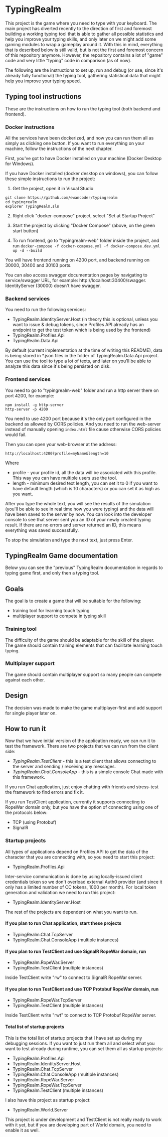 # TypingRealm

This project is the game where you need to type with your keyboard. The main
project has diverted recently to the direction of first and foremost building a
working typing tool that is able to gather all possible statistics and help you
improve your typing skills, and only later on we might add some gaming modules
to wrap a gameplay around it. With this in mind, everything that is described
below is still valid, but is not the first and foremost concern of this
repository anymore. However, the repository contains a lot of "game" code and
very little "typing" code in comparison (as of now).

The following are the instructions to set up, run and debug (or use, since
it's already fully functional) the typing tool, gathering statistical data that
might help you improve your typing speed.

## Typing tool instructions

These are the instructions on how to run the typing tool (both backend and
frontend).

### Docker instructions

All the services have been dockerized, and now you can run them all as simply
as clicking one button. If you want to run everything on your machine, follow
the instructions of the next chapter.

First, you've got to have Docker installed on your machine (Docker Desktop for
Windows).

If you have Docker installed (docker desktop on windows), you can follow these
simple instructions to run the project:

1. Get the project, open it in Visual Studio

```
git clone https://github.com/ewancoder/typingrealm
cd typingrealm
explorer TypingRealm.sln
```

2. Right click "docker-compose" project, select "Set at Startup Project"

3. Start the project by clicking "Docker Compose" (above, on the green start
button)

4. To run frontend, go to "typingrealm-web" folder inside the project, and run
`docker-compose -f docker-compose.yml -f docker-compose.dev.yml up -d --build`

You will have frontend running on 4200 port, and backend running on 30000,
30400 and 30103 ports.

You can also access swagger documentation pages by navigating to
service/swagger URL, for example: http://localhost:30400/swagger.
IdentityServer (30000) doesn't have swagger.

### Backend services

You need to run the following services:

- TypingRealm.IdentityServer.Host (in theory this is optional, unless you want
to issue & debug tokens, since Profiles API already has an endpoint to get the
test token which is being used by the frontend)
- TypingRealm.Profiles.Api
- TypingRealm.Data.Api

By default (current implementation at the time of writing this README), data is
being stored in *.json files in the folder of TypingRealm.Data.Api project. You
can use the tool to type a lot of texts, and later on you'll be able to analyze
this data since it's being persisted on disk.

### Frontend services

You need to go to "typingrealm-web" folder and run a http server there on port
4200, for example:

```
npm install -g http-server
http-server -p 4200
```

You need to use 4200 port because it's the only port configured in the backend
as allowed by CORS policies. And you need to run the web-server instead of
manually opening `index.html` file cause otherwise CORS policies would fail.

Then you can open your web-browser at the address:

`http://localhost:4200?profile=myName&length=10`

Where
- profile - your profile id, all the data will be associated with this profile.
This way you can have multiple users use the tool.
- length - minimum desired text length, you can set it to 0 if you want to have
default length (which is 10 characters) or you can set it as high as you want.

After you type the whole text, you will see the results of the simulation
(you'll be able to see in real time how you were typing) and the data will have
been saved to the server by now. You can look into the developer console to see
that server sent you an ID of your newly created typing result. If there are no
errors and server returned an ID, this means everything was saved successfully.

To stop the simulation and type the next text, just press Enter.

## TypingRealm Game documentation

Below you can see the "previous" TypingRealm documentation in regards to typing
game first, and only then a typing tool.

## Goals

The goal is to create a game that will be suitable for the following:

- training tool for learning touch typing
- multiplayer support to compete in typing skill

### Training tool

The difficulty of the game should be adaptable for the skill of the player. The
game should contain training elements that can facilitate learning touch typing.

### Multiplayer support

The game should contain multiplayer support so many people can compete against
each other.

## Design

The decision was made to make the game multiplayer-first and add support for
single player later on.

## How to run it

Now that we have initial version of the application ready, we can run it to
test the framework. There are two projects that we can run from the client
side:

- *TypingRealm.TestClient* - this is a test client that allows connecting to
the server and sending / receiving any messages.
- *TypingRealm.Chat.ConsoleApp* - this is a simple console Chat made with this
framework.

If you run Chat application, just enjoy chatting with friends and stress-test
the framework to find errors and fix it.

If you run TestClient application, currently it supports connecting to RopeWar
domain only, but you have the option of connecting using one of the protocols
below:

- TCP (using Protobuf)
- SignalR

### Startup projects

All types of applications depend on Profiles API to get the data of the
character that you are connecting with, so you need to start this project:

- TypingRealm.Profiles.Api

Inter-service communication is done by using locally-issued client
credentials token so we don't overload external Auth0 provider (and since it
only has a limited number of CC tokens, 1000 per month). For local token
generation and validation we need to run this project:

- TypingRealm.IdentityServer.Host

The rest of the projects are dependent on what you want to run.

#### If you plan to run Chat application, start these projects

- TypingRealm.Chat.TcpServer
- TypingRealm.Chat.ConsoleApp (multiple instances)

#### If you plan to run TestClient and use SignalR RopeWar domain, run

- TypingRealm.RopeWar.Server
- TypingRealm.TestClient (multiple instances)

Inside TestClient write "rw" to connect to SignalR RopeWar server.

#### If you plan to run TestClient and use TCP Protobuf RopeWar domain, run

- TypingRealm.RopeWar.TcpServer
- TypingRealm.TestClient (multiple instances)

Inside TestClient write "rwt" to connect to TCP Protobuf RopeWar server.

#### Total list of startup projects

This is the total list of startup projects that I have set up during my
debugging sessions. If you want to just run them all and select what you want
to test already during runtime, you can set them all as startup projects:

- TypingRealm.Profiles.Api
- TypingRealm.IdentityServer.Host
- TypingRealm.Chat.TcpServer
- TypingRealm.Chat.ConsoleApp (multiple instances)
- TypingRealm.RopeWar.Server
- TypingRealm.RopeWar.TcpServer
- TypingRealm.TestClient (multiple instances)

I also have this project as startup project:

- TypingRealm.World.Server

This project is under development and TestClient is not really ready to work
with it yet, but if you are developing part of World domain, you need to enable
it as well.
